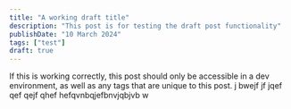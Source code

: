```yaml
---
title: "A working draft title"
description: "This post is for testing the draft post functionality"
publishDate: "10 March 2024"
tags: ["test"]
draft: true
---
```


If this is working correctly, this post should only be accessible in a dev environment, as well as any tags that are unique to this post.
j bwejf jf jqef qef qejf qhef hefqvnbqjefbnvjqbjvb  w